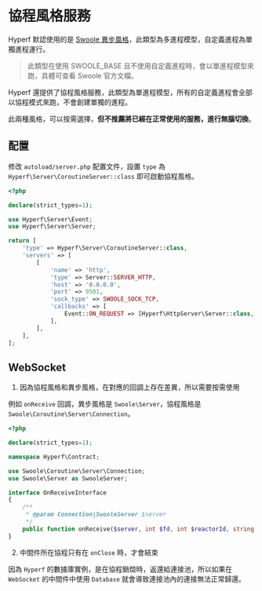 # 協程風格服務

Hyperf 默認使用的是 [Swoole 異步風格](https://wiki.swoole.com/#/server/init)，此類型為多進程模型，自定義進程為單獨進程運行。

> 此類型在使用 SWOOLE_BASE 且不使用自定義進程時，會以單進程模型來跑，具體可查看 Swoole 官方文檔。

Hyperf 還提供了協程風格服務，此類型為單進程模型，所有的自定義進程會全部以協程模式來跑，不會創建單獨的進程。

此兩種風格，可以按需選擇，**但不推薦將已經在正常使用的服務，進行無腦切換**。

## 配置

修改 `autoload/server.php` 配置文件，設置 `type` 為 `Hyperf\Server\CoroutineServer::class` 即可啟動協程風格。

```php
<?php

declare(strict_types=1);

use Hyperf\Server\Event;
use Hyperf\Server\Server;

return [
    'type' => Hyperf\Server\CoroutineServer::class,
    'servers' => [
        [
            'name' => 'http',
            'type' => Server::SERVER_HTTP,
            'host' => '0.0.0.0',
            'port' => 9501,
            'sock_type' => SWOOLE_SOCK_TCP,
            'callbacks' => [
                Event::ON_REQUEST => [Hyperf\HttpServer\Server::class, 'onRequest'],
            ],
        ],
    ],
];

```

## WebSocket

1. 因為協程風格和異步風格，在對應的回調上存在差異，所以需要按需使用

例如 `onReceive` 回調，異步風格是 `Swoole\Server`，協程風格是 `Swoole\Coroutine\Server\Connection`。

```php
<?php

declare(strict_types=1);

namespace Hyperf\Contract;

use Swoole\Coroutine\Server\Connection;
use Swoole\Server as SwooleServer;

interface OnReceiveInterface
{
    /**
     * @param Connection|SwooleServer $server
     */
    public function onReceive($server, int $fd, int $reactorId, string $data): void;
}
```

2. 中間件所在協程只有在 `onClose` 時，才會結束

因為 `Hyperf` 的數據庫實例，是在協程銷燬時，返還給連接池，所以如果在 `WebSocket` 的中間件中使用 `Database` 就會導致連接池內的連接無法正常歸還。
